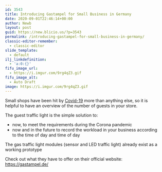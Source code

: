```yaml
---
id: 3543
title: Introducing Gastampel for Small Business in Germany
date: 2020-09-01T22:46:14+00:00
author: Newb
layout: post
guid: https://new.blicio.us/?p=3543
permalink: /introducing-gastampel-for-small-business-in-germany/
classic-editor-remember:
  - classic-editor
slide_template:
  - default
ilj_linkdefinition:
  - 'a:0:{}'
fifu_image_url:
  - https://i.imgur.com/9rg4qZ3.gif
fifu_image_alt:
  - Auto Draft
image: https://i.imgur.com/9rg4qZ3.gif
---
```

Small shops have been hit by [Covid-19](https://new.blicio.us/low-cost-online-business-ideas-for-the-post-covid-19-world/) more than anything else, so it is helpful to have an overview of the number of guests in your store.

The guest traffic light is the simple solution to:

  * now, to meet the requirements during the Corona pandemic
  * now and in the future to record the workload in your business according to the time of day and time of day

The gas traffic light modules (sensor and LED traffic light) already exist as a working prototype

Check out what they have to offer on their official website: <https://gastampel.de/>
